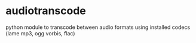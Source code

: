 audiotranscode
==============

python module to transcode between audio formats using installed codecs (lame mp3, ogg vorbis, flac)